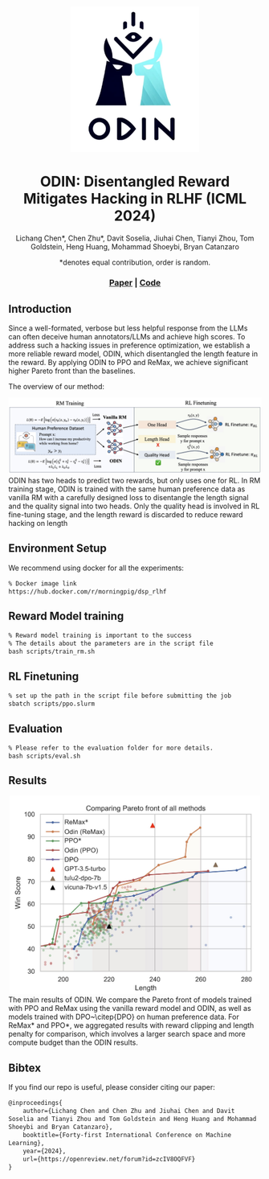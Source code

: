 <div align="center">
    <img src="images/Odin-logo.png" alt="LLaVA-RLHF Logo" width="256px">
</div>

<div align="center">

# ODIN: Disentangled Reward Mitigates Hacking in RLHF (ICML 2024)

Lichang Chen*, Chen Zhu*, Davit Soselia, Jiuhai Chen, Tianyi Zhou, Tom Goldstein, Heng Huang, Mohammad Shoeybi, Bryan Catanzaro

*denotes equal contribution, order is random.

### [Paper](https://arxiv.org/abs/2402.07319) | [Code](https://github.com/Lichang-Chen/ODIN)
</div>

## Introduction
Since a well-formated, verbose but less helpful response from the LLMs can often deceive human annotators/LLMs and achieve high scores. 
To address such a hacking issues in preference optimization, we establish a more reliable reward model, ODIN, which disentangled the length feature in the reward.
By applying ODIN to PPO and ReMax, we achieve significant higher Pareto front than the baselines.

The overview of our method:
<div align="center">
    <img src="images/odin-overview.jpg" alt="Overview" width="700">
</div>
ODIN has two heads to predict two rewards, but only uses one for RL. In RM training stage, ODIN is trained with the same human preference data as vanilla RM with a carefully designed loss to disentangle the length signal and the quality signal into two heads. Only the quality head is involved in RL fine-tuning stage, and the length reward is discarded to reduce reward hacking on length


## Environment Setup
We recommend using docker for all the experiments:
```
% Docker image link
https://hub.docker.com/r/morningpig/dsp_rlhf
```

## Reward Model training
```
% Reward model training is important to the success
% The details about the parameters are in the script file
bash scripts/train_rm.sh
```

## RL Finetuning
```
% set up the path in the script file before submitting the job
sbatch scripts/ppo.slurm
```

## Evaluation
```
% Please refer to the evaluation folder for more details.
bash scripts/eval.sh
```

## Results
<div align="center">
    <img src="images/odin-main-results.jpg" alt="Overview" width="500">
</div>
The main results of ODIN. We compare the Pareto front of models trained with PPO and ReMax using the vanilla reward model and ODIN, as well as models trained with DPO~\citep{DPO} on human preference data. For ReMax* and PPO*, we aggregated results with reward clipping and length penalty for comparison, which involves a larger search space and more compute budget than the ODIN results.


## Bibtex
If you find our repo is useful, please consider citing our paper:
```
@inproceedings{
    author={Lichang Chen and Chen Zhu and Jiuhai Chen and Davit Soselia and Tianyi Zhou and Tom Goldstein and Heng Huang and Mohammad Shoeybi and Bryan Catanzaro},
    booktitle={Forty-first International Conference on Machine Learning},
    year={2024},
    url={https://openreview.net/forum?id=zcIV8OQFVF}
}
```




